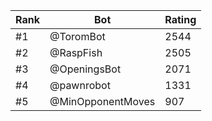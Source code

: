 Rank|Bot|Rating
---|---|---
#1|@ToromBot|2544
#2|@RaspFish|2505
#3|@OpeningsBot|2071
#4|@pawnrobot|1331
#5|@MinOpponentMoves|907
